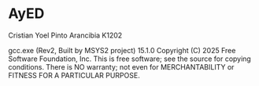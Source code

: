 # AyED
Cristian Yoel Pinto Arancibia
K1202 

gcc.exe (Rev2, Built by MSYS2 project) 15.1.0
Copyright (C) 2025 Free Software Foundation, Inc.
This is free software; see the source for copying conditions.  There is NO
warranty; not even for MERCHANTABILITY or FITNESS FOR A PARTICULAR PURPOSE.
